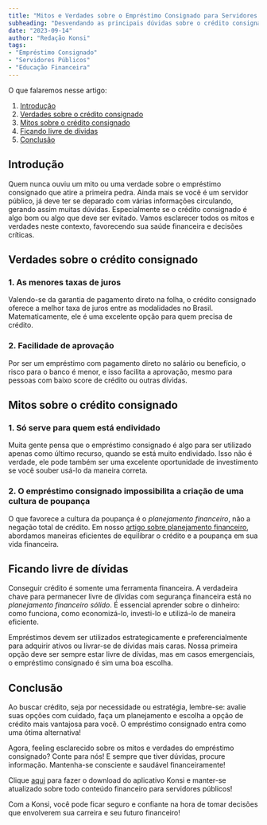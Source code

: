 ```yaml
---
title: "Mitos e Verdades sobre o Empréstimo Consignado para Servidores Públicos"
subheading: "Desvendando as principais dúvidas sobre o crédito consignado"
date: "2023-09-14"
author: "Redação Konsi"
tags:
- "Empréstimo Consignado"
- "Servidores Públicos"
- "Educação Financeira"
---
```


O que falaremos nesse artigo:

1. [Introdução](#intro)
2. [Verdades sobre o crédito consignado](#verdades)
3. [Mitos sobre o crédito consignado](#mitos)
4. [Ficando livre de dívidas](#livre_de_dividas)
5. [Conclusão](#conclusão)

## Introdução <a name="intro"></a>

Quem nunca ouviu um mito ou uma verdade sobre o empréstimo consignado que atire a primeira pedra. Ainda mais se você é um servidor público, já deve ter se deparado com várias informações circulando, gerando assim muitas dúvidas. Especialmente se o crédito consignado é algo bom ou algo que deve ser evitado. Vamos esclarecer todos os mitos e verdades neste contexto, favorecendo sua saúde financeira e decisões críticas.

## Verdades sobre o crédito consignado <a name="verdades"></a>

### 1. As menores taxas de juros

Valendo-se da garantia de pagamento direto na folha, o crédito consignado oferece a melhor taxa de juros entre as modalidades no Brasil. Matematicamente, ele é uma excelente opção para quem precisa de crédito.

### 2. Facilidade de aprovação

Por ser um empréstimo com pagamento direto no salário ou benefício, o risco para o banco é menor, e isso facilita a aprovação, mesmo para pessoas com baixo score de crédito ou outras dívidas.

## Mitos sobre o crédito consignado <a name="mitos"></a>

### 1. Só serve para quem está endividado

Muita gente pensa que o empréstimo consignado é algo para ser utilizado apenas como último recurso, quando se está muito endividado. Isso não é verdade, ele pode também ser uma excelente oportunidade de investimento se você souber usá-lo da maneira correta. 

### 2. O empréstimo consignado impossibilita a criação de uma cultura de poupança

O que favorece a cultura da poupança é o *planejamento financeiro*, não a negação total de crédito. Em nosso [artigo sobre planejamento financeiro](konsi.com.br/postagens/planejamento-financeiro-para-aposentadoria-no-setor-público), abordamos maneiras eficientes de equilibrar o crédito e a poupança em sua vida financeira.

## Ficando livre de dívidas <a name="livre_de_dividas"></a>

Conseguir crédito é somente uma ferramenta financeira. A verdadeira chave para permanecer livre de dívidas com segurança financeira está no *planejamento financeiro sólido*. É essencial aprender sobre o dinheiro: como funciona, como economizá-lo, investi-lo e utilizá-lo de maneira eficiente. 

Empréstimos devem ser utilizados estrategicamente e preferencialmente para adquirir ativos ou livrar-se de dívidas mais caras. Nossa primeira opção deve ser sempre estar livre de dívidas, mas em casos emergenciais, o empréstimo consignado é sim uma boa escolha.

## Conclusão <a name="conclusão"></a>

Ao buscar crédito, seja por necessidade ou estratégia, lembre-se: avalie suas opções com cuidado, faça um planejamento e escolha a opção de crédito mais vantajosa para você. O empréstimo consignado entra como uma ótima alternativa!

Agora, feeling esclarecido sobre os mitos e verdades do empréstimo consignado? Conte para nós! E sempre que tiver dúvidas, procure informação. Mantenha-se consciente e saudável financeiramente! 

Clique [aqui](konsi.com.br/download) para fazer o download do aplicativo Konsi e manter-se atualizado sobre todo conteúdo financeiro para servidores públicos!

Com a Konsi, você pode ficar seguro e confiante na hora de tomar decisões que envolverem sua carreira e seu futuro financeiro!